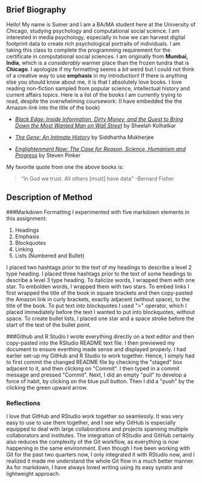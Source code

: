 ## Brief Biography 

Hello! My name is Sumer and I am a BA/MA student here at the University of Chicago, studying psychology and computational social science. I am interested in media psychology, especially in how we can harvest digital footprint data to create rich psychological portraits of individuals. I am taking this class to complete the programming requirement for the certificate in computational social sciences. I am originally from **Mumbai, India**, which is a *considerably* warmer place than the frozen tundra that is **Chicago**. I apologize if my formatting seems a *bit* weird but I could not think of a creative way to use **emphasis** in my introduction! If there is anything else you should know about me, it is that I absolutely love books. I love reading non-fiction sampled from popular science, intellectual history and current affairs topics. Here is a list of the books I am currently trying to read, despite the overwhelming coursework: 
(I have embedded the the Amazon-link into the title of the book)

* [*Black Edge: Inside Information, Dirty Money, and the Quest to Bring Down the Most Wanted Man on Wall Street*](https://amzn.to/2Gsyo0F) by Sheelah Kolhatkar

* [*The Gene: An Intimate History*](https://amzn.to/2EcnslC) by Siddhartha Mukherjee

* [*Englightenment Now: The Case for Reason, Science, Humanism and Progress*](https://amzn.to/2H1Q4kJ) by Steven Pinker

My favorite quote from one the above books is: 
> “In God we trust. All others [must] have data"
-Bernard Fisher

## Description of Method

###Markdown Formatting
I experimented with five markdown elements in this assignment: 

1. Headings
2. Emphasis
3. Blockquotes
4. Linking
5. Lists (Numbered and Bullet)

I placed two hashtags prior to the text of my headings to describe a level 2 type heading. I placed three hashtags prior to the text of some headings to describe a level 3 type heading.  To italicize words, I wrapped them with one star. To embolden words, I wrapped them with two stars. To embed links I first wrapped the title of the book in square brackets and then copy-pasted the Amazon link in curly brackets, exactly adjacent (without space), to the title of the book. To put text into blockquotes I used ">" operator, which I placed immediately before the text I wanted to put into blockquotes, without space. To create bullet lists, I placed one star and a space stroke before the start of the text of the bullet point. 

###Github and R Studio 
I wrote everything directly on a text editor and then copy-pasted into the RStudio README text file. I then previewed my document to ensure everthing made sense and displayed properly. I had earlier set-up my GitHub and R Studio to work together. Hence, I simply had to first commit the changed README file by checking the "staged" box adjacent to it, and then clicking on "Commit". I then typed in a commit message and pressed "Commit". Next, I did an empty "pull" to develop a force of habit, by clicking on the blue pull button. Then I did a "push" by the clicking the green upward arrow. 

### Reflections
I love that GitHub and RStudio work together so seamlessly. It was very easy to use to use them together, and I see why GitHub is especially equipped to deal with large collaborations and projects spanning multiple collaborators and institutes. The integration of RStudio and GitHub certainly also reduces the complexity of the Git workflow, as everything is now happening in the same environment. Even though I hve been working with Git for the past two quarters now, I only integrated it with RStudio now, and I realized it made me understand the whole Git flow in a much better manner. As for markdown, I have always loved writing using its easy synatx and lightweight approach. 